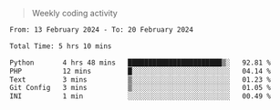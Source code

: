 > Weekly coding activity
<!--START_SECTION:waka-->

```txt
From: 13 February 2024 - To: 20 February 2024

Total Time: 5 hrs 10 mins

Python       4 hrs 48 mins   ███████████████████████▒░   92.81 %
PHP          12 mins         █░░░░░░░░░░░░░░░░░░░░░░░░   04.14 %
Text         3 mins          ▒░░░░░░░░░░░░░░░░░░░░░░░░   01.23 %
Git Config   3 mins          ▒░░░░░░░░░░░░░░░░░░░░░░░░   01.05 %
INI          1 min           ░░░░░░░░░░░░░░░░░░░░░░░░░   00.49 %
```

<!--END_SECTION:waka-->
